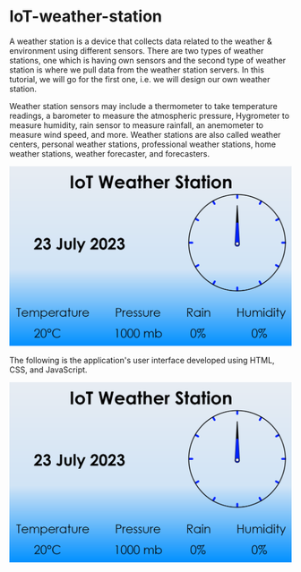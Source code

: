 ﻿# IoT-weather-station

A weather station is a device that collects data related to the weather & environment using different sensors. There are two types of weather stations, one which is having own sensors and the second type of weather station is where we pull data from the weather station servers. In this tutorial, we will go for the first one, i.e. we will design our own weather station.


Weather station sensors may include a thermometer to take temperature readings, a barometer to measure the atmospheric pressure, Hygrometer to measure humidity, rain sensor to measure rainfall, an anemometer to measure wind speed, and more. Weather stations are also called weather centers, personal weather stations, professional weather stations, home weather stations, weather forecaster, and forecasters.


 
![iot weather station](https://github.com/med0amine/IoT-weather-station/blob/main/images/UI.png)

The following is the application's user interface developed using HTML, CSS, and JavaScript.

![UI](https://github.com/med0amine/IoT-weather-station/blob/main/images/UI.png)


